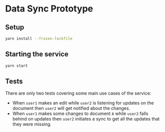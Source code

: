 # Data Sync Prototype

## Setup

``` bash
yarn install --frozen-lockfile
```

## Starting the service

``` bash
yarn start
```

## Tests

There are only two tests covering some main use cases of the service:

* When `user1` makes an edit while `user2` is listening for updates on the document then `user2` will get notified about the changes.
* When `user1` makes some changes to document `A` while `user2` falls behind on updates then `user2` initiates a sync to get all the updates that they were missing.
